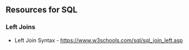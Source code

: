 ## Resources for SQL

### Left Joins
* Left Join Syntax - https://www.w3schools.com/sql/sql_join_left.asp
